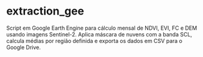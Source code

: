 # extraction_gee
Script em Google Earth Engine para cálculo mensal de NDVI, EVI, FC e DEM usando imagens Sentinel-2. Aplica máscara de nuvens com a banda SCL, calcula médias por região definida e exporta os dados em CSV para o Google Drive.
